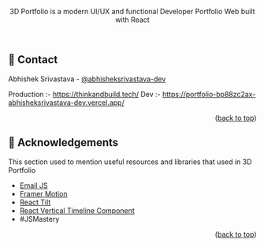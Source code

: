 <a name="readme-top"></a>
<div align="center">
  <p>
    3D Portfolio is a modern UI/UX and functional Developer Portfolio Web built with React
  </p>
</div>

<br />

<!-- Contact -->
## :handshake: Contact

Abhishek Srivastava - [@abhisheksrivastava-dev](https://www.linkedin.com/in/abhisheksrivastava-dev)

Production :- https://thinkandbuild.tech/
Dev :- https://portfolio-bp88zc2ax-abhisheksrivastava-dev.vercel.app/

<p align="right">(<a href="#readme-top">back to top</a>)</p>

<!-- Acknowledgments -->
## :gem: Acknowledgements

This section used to mention useful resources and libraries that used in 3D Portfolio

 - [Email JS](https://www.emailjs.com/)
 - [Framer Motion](https://www.framer.com/motion/)
 - [React Tilt](https://www.npmjs.com/package/react-tilt)
 - [React Vertical Timeline Component](https://www.npmjs.com/package/react-vertical-timeline-component)
 - #JSMastery

<p align="right">(<a href="#readme-top">back to top</a>)</p>

